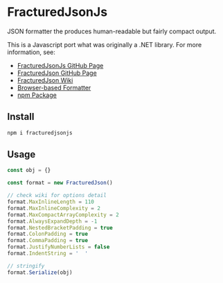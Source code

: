 # FracturedJsonJs
JSON formatter the produces human-readable but fairly compact output.

This is a Javascript port what was originally a .NET library.  For more information, see:
* [FracturedJsonJs GitHub Page](https://github.com/j-brooke/FracturedJsonJs)
* [FracturedJson GitHub Page](https://github.com/j-brooke/FracturedJson)
* [FracturedJson Wiki](https://github.com/j-brooke/FracturedJson/wiki)
* [Browser-based Formatter](https://j-brooke.github.io/FracturedJson/)
* [npm Package](https://www.npmjs.com/package/fracturedjsonjs)


## Install

```sh
npm i fracturedjsonjs
```

## Usage

```js
const obj = {}

const format = new FracturedJson()

// check wiki for options detail
format.MaxInlineLength = 110
format.MaxInlineComplexity = 2
format.MaxCompactArrayComplexity = 2
format.AlwaysExpandDepth = -1
format.NestedBracketPadding = true
format.ColonPadding = true
format.CommaPadding = true
format.JustifyNumberLists = false
format.IndentString = '  '

// stringify
format.Serialize(obj)
```
